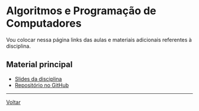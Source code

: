 # Algoritmos e Programação de Computadores

Vou colocar nessa página links das aulas e materiais adicionais referentes à disciplina.

## Material principal

* [Slides da disciplina](/./assets/algprog/slides.pdf)
* [Repositório no GitHub](https://github.com/victor0machado/2021.1-algprog)

---

[Voltar](https://victor0machado.github.io/)
